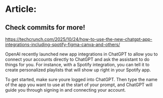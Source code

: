 # Article:

## Check commits for more!
https://techcrunch.com/2025/10/24/how-to-use-the-new-chatgpt-app-integrations-including-spotify-figma-canva-and-others/

OpenAI recently launched new app integrations in ChatGPT to allow you to connect your accounts directly to ChatGPT and ask the assistant to do things for you. For instance, with a Spotify integration, you can tell it to create personalized playlists that will show up right in your Spotify app.

To get started, make sure youre logged into ChatGPT. Then type the name of the app you want to use at the start of your prompt, and ChatGPT will guide you through signing in and connecting your account.